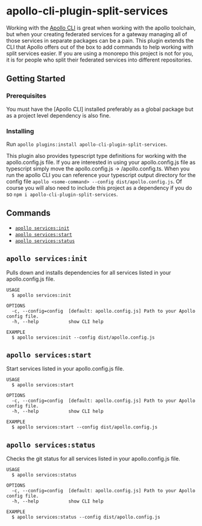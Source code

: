 # apollo-cli-plugin-split-services

Working with the [Apollo CLI](https://www.npmjs.com/package/apollo) is great when working with the apollo toolchain, but when your
creating federated services for a gateway managing all of those services in separate packages can be a pain. This plugin extends the CLI
that Apollo offers out of the box to add commands to help working with split services easier. If you are using a monorepo this project is
not for you, it is for people who split their federated services into different repositories.

## Getting Started

### Prerequisites
You must have the [Apollo CLI] installed preferably as a global package but as a project level dependency is also fine.

### Installing
Run `apollo plugins:install apollo-cli-plugin-split-services`.

This plugin also provides typescript type definitions for working with the apollo.config.js file. If you are interested in using your
apollo.config.js file as typescript simply move the apollo.config.js -> <typescript-src-dir>/apollo.config.ts. When you run the apollo
CLI you can reference your typescript output directory for the config file `apollo <some-command> --config dist/apollo.config.js`. Of
course you will also need to include this project as a dependency if you do so `npm i apollo-cli-plugin-split-services`.

## Commands
<!-- commands -->
* [`apollo services:init`](#apollo-servicesinit)
* [`apollo services:start`](#apollo-servicesstart)
* [`apollo services:status`](#apollo-servicesstatus)

## `apollo services:init`

Pulls down and installs dependencies for all services listed in your apollo.config.js file.

```
USAGE
  $ apollo services:init

OPTIONS
  -c, --config=config  [default: apollo.config.js] Path to your Apollo config file.
  -h, --help           show CLI help

EXAMPLE
  $ apollo services:init --config dist/apollo.config.js
```

## `apollo services:start`

Start services listed in your apollo.config.js file.

```
USAGE
  $ apollo services:start

OPTIONS
  -c, --config=config  [default: apollo.config.js] Path to your Apollo config file.
  -h, --help           show CLI help

EXAMPLE
  $ apollo services:start --config dist/apollo.config.js
```

## `apollo services:status`

Checks the git status for all services listed in your apollo.config.js file.

```
USAGE
  $ apollo services:status

OPTIONS
  -c, --config=config  [default: apollo.config.js] Path to your Apollo config file.
  -h, --help           show CLI help

EXAMPLE
  $ apollo services:status --config dist/apollo.config.js
```
<!-- commandsstop -->
